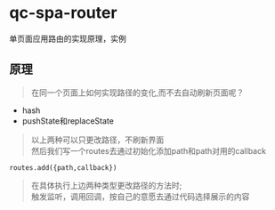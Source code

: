 # qc-spa-router
单页面应用路由的实现原理，实例

## 原理  
>在同一个页面上如何实现路径的变化,而不去自动刷新页面呢？
* hash
* pushState和replaceState  
>以上两种可以只更改路径，不刷新界面  
>然后我们写一个routes去通过初始化添加path和path对用的callback  
```
routes.add({path,callback})
```
>在具体执行上边两种类型更改路径的方法时;  
>触发监听，调用回调，按自己的意愿去通过代码选择展示的内容
